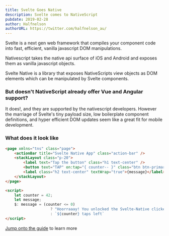 ```yaml
---
title: Svelte Goes Native
description: Svelte comes to NativeScript
pubdate: 2019-02-28
author: Halfnelson
authorURL: https://twitter.com/halfnelson_au/
---
```


Svelte is a next gen web framework that compiles your component code into fast, efficient, vanilla javascript DOM manipulations. 

Nativescript takes the native api surface of iOS and Android and exposes them as vanilla javascript objects.

Svelte Native is a library that exposes NativeScripts view objects as DOM elements which can be manipulated by Svelte components.

### But doesn't NativeScript already offer Vue and Angular support?

It does!, and they are supported by the nativescript developers. However the marriage of Svelte's tiny payload size, low boilerplate component definitions, and hyper efficient DOM updates seem like a great fit for mobile development.

### What does it look like

```html
<page xmlns="tns" class="page">
    <actionBar title="Svelte Native App" class="action-bar" />
    <stackLayout class="p-20">
        <label text="Tap the button" class="h1 text-center" />
        <button text="TAP" on:tap="{ counter-- }" class="btn btn-primary btn-active" />
        <label class="h2 text-center" textWrap="true">{message}</label>
    </stackLayout>
</page>

<script>
    let counter = 42;
    let message;
    $: message = (counter <= 0)
                    ? "Hoorraaay! You unlocked the Svelte-Native clicker achievement!"
                    : `${counter} taps left`
</script>
```

[Jump onto the guide](/guide) to learn more

